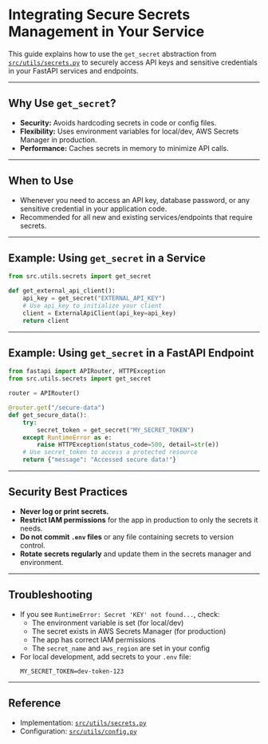 # Integrating Secure Secrets Management in Your Service

This guide explains how to use the `get_secret` abstraction from [`src/utils/secrets.py`](../../src/utils/secrets.py) to securely access API keys and sensitive credentials in your FastAPI services and endpoints.

---

## Why Use `get_secret`?
- **Security:** Avoids hardcoding secrets in code or config files.
- **Flexibility:** Uses environment variables for local/dev, AWS Secrets Manager in production.
- **Performance:** Caches secrets in memory to minimize API calls.

---

## When to Use
- Whenever you need to access an API key, database password, or any sensitive credential in your application code.
- Recommended for all new and existing services/endpoints that require secrets.

---

## Example: Using `get_secret` in a Service

```python
from src.utils.secrets import get_secret

def get_external_api_client():
    api_key = get_secret("EXTERNAL_API_KEY")
    # Use api_key to initialize your client
    client = ExternalApiClient(api_key=api_key)
    return client
```

---

## Example: Using `get_secret` in a FastAPI Endpoint

```python
from fastapi import APIRouter, HTTPException
from src.utils.secrets import get_secret

router = APIRouter()

@router.get("/secure-data")
def get_secure_data():
    try:
        secret_token = get_secret("MY_SECRET_TOKEN")
    except RuntimeError as e:
        raise HTTPException(status_code=500, detail=str(e))
    # Use secret_token to access a protected resource
    return {"message": "Accessed secure data!"}
```

---

## Security Best Practices
- **Never log or print secrets.**
- **Restrict IAM permissions** for the app in production to only the secrets it needs.
- **Do not commit `.env` files** or any file containing secrets to version control.
- **Rotate secrets regularly** and update them in the secrets manager and environment.

---

## Troubleshooting
- If you see `RuntimeError: Secret 'KEY' not found...`, check:
  - The environment variable is set (for local/dev)
  - The secret exists in AWS Secrets Manager (for production)
  - The app has correct IAM permissions
  - The `secret_name` and `aws_region` are set in your config
- For local development, add secrets to your `.env` file:
  ```env
  MY_SECRET_TOKEN=dev-token-123
  ```

---

## Reference
- Implementation: [`src/utils/secrets.py`](../../src/utils/secrets.py)
- Configuration: [`src/utils/config.py`](../../src/utils/config.py) 